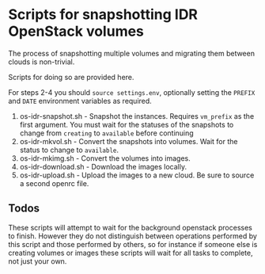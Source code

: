 Scripts for snapshotting IDR OpenStack volumes
==============================================

The process of snapshotting multiple volumes and
migrating them between clouds is non-trivial.

Scripts for doing so are provided here.

For steps 2-4 you should `source settings.env`, optionally setting the `PREFIX` and `DATE` environment variables as required.

1. os-idr-snapshot.sh   - Snapshot the instances.
                          Requires `vm_prefix` as the first argument.
                          You must wait for the statuses of the snapshots to change from `creating` to `available` before continuing
2. os-idr-mkvol.sh      - Convert the snapshots into volumes.
                          Wait for the status to change to `available`.
3. os-idr-mkimg.sh      - Convert the volumes into images.
4. os-idr-download.sh   - Download the images locally.
5. os-idr-upload.sh     - Upload the images to a new cloud.
                          Be sure to source a second openrc file.

Todos
-----

These scripts will attempt to wait for the background openstack processes to finish.
However they do not distinguish between operations performed by this script and those performed by others, so for instance if someone else is creating volumes or images these scripts will wait for all tasks to complete, not just your own.
